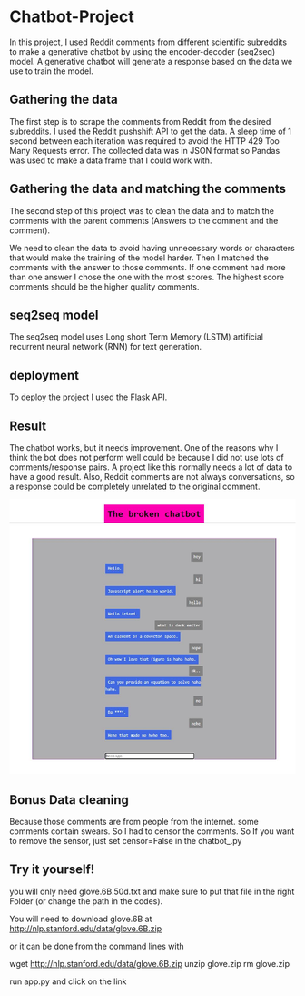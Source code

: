 # Chatbot-Project

In this project, I used Reddit comments from different scientific subreddits to make a generative chatbot by using the encoder-decoder (seq2seq) model. 
A generative chatbot will generate a response based on the data we use to train the model. 

## Gathering  the data

The first step is to scrape the comments from Reddit from the desired subreddits. 
I used the Reddit pushshift API to get the data. A sleep time of 1 second between each iteration was required to avoid the HTTP 429 Too Many Requests error. 
The collected data was in JSON format so Pandas was used to make a data frame that I  could work with.

##  Gathering  the data and matching the comments


The second step of this project was to clean the data and to match the comments with the parent comments (Answers to the comment and the comment). 

We need to clean the data to avoid having unnecessary words or characters that would make the training of the model harder. Then I matched the comments with the answer to those comments. If one comment had more than one answer I chose the one with the most scores. The highest score comments should be the higher quality comments.

## seq2seq model 
The seq2seq model uses Long short Term Memory (LSTM) artificial recurrent neural network (RNN) for text generation. 

## deployment 
To deploy the project I used the Flask API.

## Result

The chatbot works, but it needs improvement. One of the reasons why I think the bot does not perform well could be because I did not use lots of comments/response pairs. A project like this normally needs a lot of data to have a good result. Also, Reddit comments are not always conversations, so a response could be completely unrelated to the original comment. 

![img](https://github.com/KevinSeyranoglu/Chatbot-Project/blob/main/chatbotEx.JPG)




## Bonus Data cleaning
Because those comments are from people from the internet. some comments contain swears. So I had to censor the comments. So If you want to remove the sensor, just set censor=False in the chatbot_.py 

## Try it yourself! 

you will only need glove.6B.50d.txt and make sure to put that file in the right Folder (or change the path in the codes).

You will need to download glove.6B 
at  http://nlp.stanford.edu/data/glove.6B.zip 

or it can be done from the command lines with 

wget  http://nlp.stanford.edu/data/glove.6B.zip
unzip glove.zip
rm glove.zip

run app.py and click on the link
